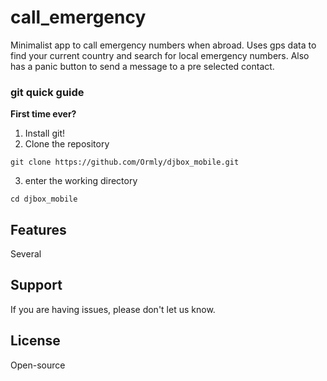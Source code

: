 # call_emergency
Minimalist app to call emergency numbers when abroad. Uses gps data to find your current country and search for local emergency numbers. Also has a panic button to send a message to a pre selected contact.

### git quick guide
<b>First time ever?</b>

1. Install git!
2. Clone the repository
```
git clone https://github.com/Ormly/djbox_mobile.git
```
3. enter the working directory
```
cd djbox_mobile
```

Features
--------

Several


Support
-------

If you are having issues, please don't let us know.

License
-------

Open-source
